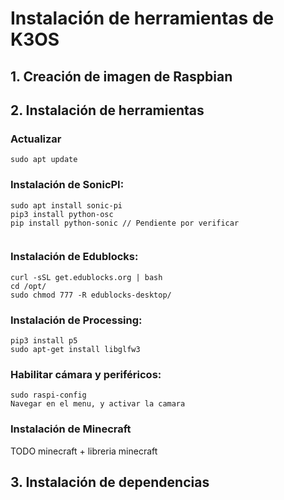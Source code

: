 # Instalación de herramientas de K3OS

## 1. Creación de imagen de Raspbian


## 2. Instalación de herramientas

### Actualizar
```
sudo apt update
```
### Instalación de SonicPI: 
```
sudo apt install sonic-pi
pip3 install python-osc
pip install python-sonic // Pendiente por verificar
    
```
### Instalación de Edublocks: 
```
curl -sSL get.edublocks.org | bash
cd /opt/
sudo chmod 777 -R edublocks-desktop/
```   
   
### Instalación de Processing: 
```
pip3 install p5
sudo apt-get install libglfw3

```

 ### Habilitar cámara y periféricos:
 
 ```
 sudo raspi-config
 Navegar en el menu, y activar la camara
 ```
 ### Instalación de Minecraft
 TODO  minecraft + libreria minecraft


## 3. Instalación de dependencias
